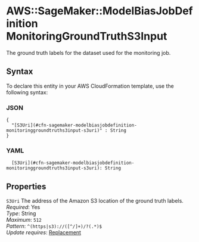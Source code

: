 # AWS::SageMaker::ModelBiasJobDefinition MonitoringGroundTruthS3Input<a name="aws-properties-sagemaker-modelbiasjobdefinition-monitoringgroundtruths3input"></a>

The ground truth labels for the dataset used for the monitoring job\.

## Syntax<a name="aws-properties-sagemaker-modelbiasjobdefinition-monitoringgroundtruths3input-syntax"></a>

To declare this entity in your AWS CloudFormation template, use the following syntax:

### JSON<a name="aws-properties-sagemaker-modelbiasjobdefinition-monitoringgroundtruths3input-syntax.json"></a>

```
{
  "[S3Uri](#cfn-sagemaker-modelbiasjobdefinition-monitoringgroundtruths3input-s3uri)" : String
}
```

### YAML<a name="aws-properties-sagemaker-modelbiasjobdefinition-monitoringgroundtruths3input-syntax.yaml"></a>

```
  [S3Uri](#cfn-sagemaker-modelbiasjobdefinition-monitoringgroundtruths3input-s3uri): String
```

## Properties<a name="aws-properties-sagemaker-modelbiasjobdefinition-monitoringgroundtruths3input-properties"></a>

`S3Uri`  <a name="cfn-sagemaker-modelbiasjobdefinition-monitoringgroundtruths3input-s3uri"></a>
The address of the Amazon S3 location of the ground truth labels\.  
*Required*: Yes  
*Type*: String  
*Maximum*: `512`  
*Pattern*: `^(https|s3)://([^/]+)/?(.*)$`  
*Update requires*: [Replacement](https://docs.aws.amazon.com/AWSCloudFormation/latest/UserGuide/using-cfn-updating-stacks-update-behaviors.html#update-replacement)